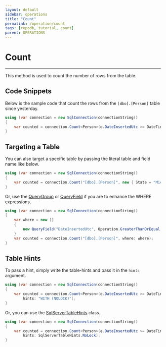 ```yaml
---
layout: default
sidebar: operations
title: "Count"
permalink: /operation/count
tags: [repodb, tutorial, count]
parent: OPERATIONS
---
```


# Count

---

This method is used to count the number of rows from the table.

## Code Snippets

Below is the sample code that count the rows from the `[dbo].[Person]` table since yesterday.

```csharp
using (var connection = new SqlConnection(connectionString))
{
    var counted = connection.Count<Person>(e.DateInsertedUtc >= DateTime.UtcNow.Date.AddDays(-1));
}
```

## Targeting a Table

You can also target a specific table by passing the literal table and field name like below.

```csharp
using (var connection = new SqlConnection(connectionString))
{
    var counted = connection.Count("[dbo].[Person]", new { State = "Michigan" });
}
```

Or, use the [QueryGroup](/class/querygroup) or [QueryField](/class/queryfield) if you are to enhance the WHERE expressions.

```csharp
using (var connection = new SqlConnection(connectionString))
{
    var where = new []
    {
        new QueryField("DateInsertedUtc", Operation.GreaterThanOrEqual, DateTime.UtcNow.Date.AddDays(-1))
    }
    var counted = connection.Count("[dbo].[Person]", where: where);
}
```

## Table Hints

To pass a hint, simply write the table-hints and pass it in the `hints` argument.

```csharp
using (var connection = new SqlConnection(connectionString))
{
    var counted = connection.Count<Person>(e.DateInsertedUtc >= DateTime.UtcNow.Date.AddDays(-1),
        hints: "WITH (NOLOCK)");
}
```

Or, you can use the [SqlServerTableHints](/class/sqlservertablehints) class.

```csharp
using (var connection = new SqlConnection(connectionString))
{
    var counted = connection.Count<Person>(e.DateInsertedUtc >= DateTime.UtcNow.Date.AddDays(-1),
        hints: SqlServerTableHints.NoLock);
}
```
